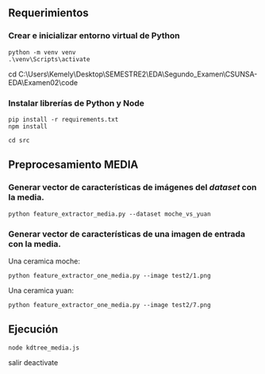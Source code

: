 ## Requerimientos
### Crear e inicializar entorno virtual de Python
```
python -m venv venv
.\venv\Scripts\activate
```

cd C:\Users\Kemely\Desktop\SEMESTRE2\EDA\Segundo_Examen\CSUNSA-EDA\Examen02\code
### Instalar librerías de Python y Node
```
pip install -r requirements.txt
npm install
```
```
cd src
```

## Preprocesamiento MEDIA
### Generar vector de características de imágenes del *dataset* con la media.
```
python feature_extractor_media.py --dataset moche_vs_yuan
```
### Generar vector de características de una imagen de entrada con la media.

Una ceramica moche:
```
python feature_extractor_one_media.py --image test2/1.png
```
Una ceramica yuan:
```
python feature_extractor_one_media.py --image test2/7.png
```

## Ejecución
```
node kdtree_media.js
```

salir deactivate
